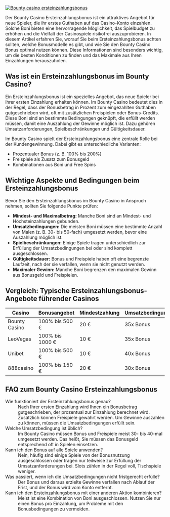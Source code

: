 [![Bounty casino ersteinzahlungsbonus](https://123-caf.pages.dev/gitsignup.png)](https://vrmoo.ru/Bt82HjjY)

<p>Der Bounty Casino Ersteinzahlungsbonus ist ein attraktives Angebot für neue Spieler, die ihr erstes Guthaben auf das Casino-Konto einzahlen. Solche Boni bieten eine hervorragende Möglichkeit, das Spielbudget zu erhöhen und die Vielfalt der Casinospiele risikofrei auszuprobieren. In diesem Artikel erfahren Sie, worauf Sie beim Ersteinzahlungsbonus achten sollten, welche Bonusmodelle es gibt, und wie Sie den Bounty Casino Bonus optimal nutzen können. Diese Informationen sind besonders wichtig, um die besten Konditionen zu finden und das Maximale aus Ihren Einzahlungen herauszuholen.</p>  <h2>Was ist ein Ersteinzahlungsbonus im Bounty Casino?</h2> <p>Ein Ersteinzahlungsbonus ist ein spezielles Angebot, das neue Spieler bei ihrer ersten Einzahlung erhalten können. Im Bounty Casino bedeutet dies in der Regel, dass der Bonusbetrag in Prozent zum eingezahlten Guthaben gutgeschrieben wird, oft mit zusätzlichen Freispielen oder Bonus-Credits. Diese Boni sind an bestimmte Bedingungen geknüpft, die erfüllt werden müssen, damit eine Auszahlung der Gewinne möglich ist. Dazu gehören Umsatzanforderungen, Spielbeschränkungen und Gültigkeitsdauer.</p> <p>Im Bounty Casino spielt der Ersteinzahlungsbonus eine zentrale Rolle bei der Kundengewinnung. Dabei gibt es unterschiedliche Varianten:</p> <ul>   <li>Prozentualer Bonus (z. B. 100% bis 200%)</li>   <li>Freispiele als Zusatz zum Bonusgeld</li>   <li>Kombinationen aus Boni und Free Spins</li> </ul>  <h2>Wichtige Aspekte und Bedingungen beim Ersteinzahlungsbonus</h2> <p>Bevor Sie den Ersteinzahlungsbonus im Bounty Casino in Anspruch nehmen, sollten Sie folgende Punkte prüfen:</p> <ul>   <li><strong>Mindest- und Maximalbetrag:</strong> Manche Boni sind an Mindest- und Höchsteinzahlungen gebunden.</li>   <li><strong>Umsatzbedingungen:</strong> Die meisten Boni müssen eine bestimmte Anzahl von Malen (z. B. 30- bis 50-fach) umgesetzt werden, bevor eine Auszahlung möglich ist.</li>   <li><strong>Spielbeschränkungen:</strong> Einige Spiele tragen unterschiedlich zur Erfüllung der Umsatzbedingungen bei oder sind komplett ausgeschlossen.</li>   <li><strong>Gültigkeitsdauer:</strong> Bonus und Freispiele haben oft eine begrenzte Laufzeit, nach der sie verfallen, wenn sie nicht genutzt werden.</li>   <li><strong>Maximaler Gewinn:</strong> Manche Boni begrenzen den maximalen Gewinn aus Bonusgeld und Freispielen.</li> </ul>  <h2>Vergleich: Typische Ersteinzahlungsbonus-Angebote führender Casinos</h2> <table>   <thead>     <tr>       <th>Casino</th>       <th>Bonusangebot</th>       <th>Mindestzahlung</th>       <th>Umsatzbedingungen</th>       <th>Freispiele</th>     </tr>   </thead>   <tbody>     <tr>       <td>Bounty Casino</td>       <td>100% bis 500 €</td>       <td>20 €</td>       <td>35x Bonus</td>       <td>50 Freispiele</td>     </tr>     <tr>       <td>LeoVegas</td>       <td>100% bis 1000 €</td>       <td>10 €</td>       <td>35x Bonus</td>       <td>20 Freispiele</td>     </tr>     <tr>       <td>Unibet</td>       <td>100% bis 500 €</td>       <td>10 €</td>       <td>40x Bonus</td>       <td>keine</td>     </tr>     <tr>       <td>888casino</td>       <td>100% bis 150 €</td>       <td>20 €</td>       <td>30x Bonus</td>       <td>25 Freispiele</td>     </tr>   </tbody> </table>  <h2>FAQ zum Bounty Casino Ersteinzahlungsbonus</h2> <dl>   <dt>Wie funktioniert der Ersteinzahlungsbonus genau?</dt>   <dd>Nach Ihrer ersten Einzahlung wird Ihnen ein Bonusbetrag gutgeschrieben, der prozentual zur Einzahlung berechnet wird. Zusätzlich können Freispiele gewährt werden. Um Gewinne auszahlen zu können, müssen die Umsatzbedingungen erfüllt sein.</dd>      <dt>Welche Umsatzbedingung ist üblich?</dt>   <dd>Im Bounty Casino müssen Bonus und Freispiele meist 30- bis 40-mal umgesetzt werden. Das heißt, Sie müssen das Bonusgeld entsprechend oft in Spielen einsetzen.</dd>      <dt>Kann ich den Bonus auf alle Spiele anwenden?</dt>   <dd>Nein, häufig sind einige Spiele von der Bonusnutzung ausgeschlossen oder tragen nur teilweise zur Erfüllung der Umsatzanforderungen bei. Slots zählen in der Regel voll, Tischspiele weniger.</dd>      <dt>Was passiert, wenn ich die Umsatzbedingungen nicht fristgerecht erfülle?</dt>   <dd>Der Bonus und daraus erzielte Gewinne verfallen nach Ablauf der Frist, und der Bonus wird vom Konto entfernt.</dd>      <dt>Kann ich den Ersteinzahlungsbonus mit einer anderen Aktion kombinieren?</dt>   <dd>Meist ist eine Kombination von Boni ausgeschlossen. Nutzen Sie nur einen Bonus pro Einzahlung, um Probleme mit den Bonusbedingungen zu vermeiden.</dd> </dl>